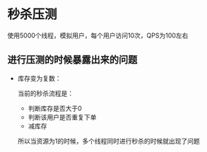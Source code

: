 # 秒杀压测

使用5000个线程，模拟用户，每个用户访问10次，QPS为100左右

## 进行压测的时候暴露出来的问题

* 库存变为复数：

  当前的秒杀流程是：

  * 判断库存是否大于0
  * 判断该用户是否重复下单
  * 减库存

  所以当资源为1的时候，多个线程同时进行秒杀的时候就出现了问题